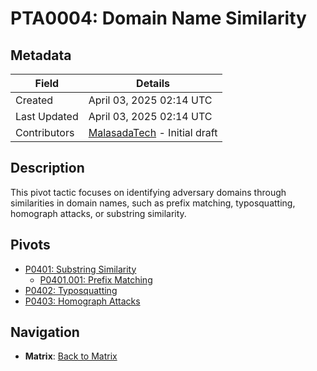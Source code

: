 # PTA0004: Domain Name Similarity

## Metadata
| Field          | Details                                      |
|----------------|----------------------------------------------|
| Created        | April 03, 2025 02:14 UTC                    |
| Last Updated   | April 03, 2025 02:14 UTC                    |
| Contributors   | [MalasadaTech](../../contributors.md#malasadatech) - Initial draft |

## Description
This pivot tactic focuses on identifying adversary domains through similarities in domain names, such as prefix matching, typosquatting, homograph attacks, or substring similarity.

## Pivots
- [P0401: Substring Similarity](../../pivots/P0401.md)  
    - [P0401.001: Prefix Matching](../../pivots/P0401.001.md)  
- [P0402: Typosquatting](../../pivots/P0402.md)  
- [P0403: Homograph Attacks](../../pivots/P0403.md)

## Navigation
- **Matrix**: [Back to Matrix](../../matrix.md)